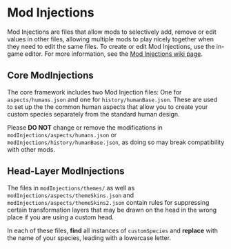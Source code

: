 # Mod Injections

Mod Injections are files that allow mods to selectively add, remove or edit values in other files, allowing multiple mods to play nicely together when they need to edit the same files. To create or edit Mod Injections, use the in-game editor. For more information, see the [Mod Injections wiki page](https://wildermyth.com/wiki/Mod_Injections).

## Core ModInjections

The core framework includes two Mod Injection files: One for `aspects/humans.json` and one for `history/humanBase.json`. These are used to set up the the common human aspects that allow you to create your custom species separately from the standard human design. 

Please **DO NOT** change or remove the modifications in `modInjections/aspects/humans.json` or `modInjections/history/humanBase.json`, as doing so may break compatibility with other mods. 

## Head-Layer ModInjections

The files in `modInjections/themes/` as well as `modInjections/aspects/themeSkins.json` and `modInjections/aspects/themeSkins2.json` contain rules for suppressing certain transformation layers that may be drawn on the head in the wrong place if you are using a custom head.

In each of these files, **find** all instances of `customSpecies` and **replace** with the name of your species, leading with a lowercase letter.